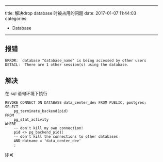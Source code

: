 ----
title: 解决drop database 时被占用的问题
date: 2017-01-07 11:44:03
categories:
- Database
----
## 报错
```
ERROR:  database "database_name" is being accessed by other users
DETAIL:  There are 1 other session(s) using the database.
```

## 解决
在 sql 语句环境下执行
```
REVOKE CONNECT ON DATABASE data_center_dev FROM PUBLIC, postgres;
SELECT 
    pg_terminate_backend(pid) 
FROM 
    pg_stat_activity 
WHERE 
    -- don't kill my own connection!
    pid <> pg_backend_pid()
    -- don't kill the connections to other databases
    AND datname = 'data_center_dev'
    ;
```
即可